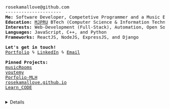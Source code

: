 <pre>
rosekamallove@github.com
---------------------
<b>Me:</b> Software Developer, Competetive Programmer and a Music Enthusiast
<b>Education:</b> <a href="http://www.mjpru.ac.in/">MJPRU</a> BTech (Computer Science & Information Technology) (2024)
<b>Interests:</b> Web-Development (Full-Stack), Automation, Open Source Contribution
<b>Languages:</b> JavaScript, C++, and Python
<b>Frameworks:</b> ReactJS, NodeJS, ExpressJS, and Django

<b>Let's get in touch!</b>
<a href="https://rosekamallove.github.io">Portfolio</a> ϟ <a href="https://linkedin.com/in/rose-kamal-love-1146141b0/">LinkedIn</a> ϟ <a href="mailto:private.rosekamallove@gmail.com">Email</a>

<b>Pinned Projects:</b>
<a href="https://music-expanse.herokuapp.com/">musicRooms<a>
<a href="https://youtemy.tech/">youtemy<a>
<a href="https://goofy-sammet-fca865.netlify.app/">Porfolio-MLH<a>
<a href="https://rosekamallove.github.io">rosekamallove.github.io<a>
<a href="https://rosekamallove.github.io/Learn_CODE/">Learn_CODE<a>

</pre>

<details closed>

 <p align="center">
  <img src = "https://github-readme-stats.vercel.app/api?username=rosekamallove&show_icons=true&line_height=27&theme=onedark"><br>

<img align="center" src="https://github-readme-streak-stats.herokuapp.com/?user=rosekamallove&count_private=true&theme=onedark" alt="mostlypanda" />

![Rose kamal's github activity graph](https://activity-graph.herokuapp.com/graph?username=rosekamallove&theme=gruvbox)
